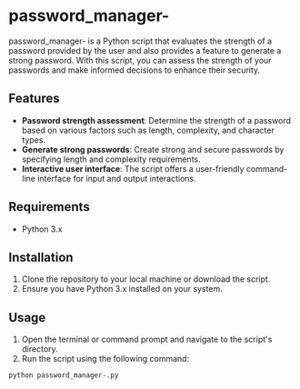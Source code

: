 # password_manager-

password_manager- is a Python script that evaluates the strength of a password provided by the user and also provides a feature to generate a strong password. With this script, you can assess the strength of your passwords and make informed decisions to enhance their security.

## Features

- **Password strength assessment**: Determine the strength of a password based on various factors such as length, complexity, and character types.
- **Generate strong passwords**: Create strong and secure passwords by specifying length and complexity requirements.
- **Interactive user interface**: The script offers a user-friendly command-line interface for input and output interactions.

## Requirements

- Python 3.x

## Installation

1. Clone the repository to your local machine or download the script.
2. Ensure you have Python 3.x installed on your system.

## Usage

1. Open the terminal or command prompt and navigate to the script's directory.
2. Run the script using the following command:

```shell
python password_manager-.py
